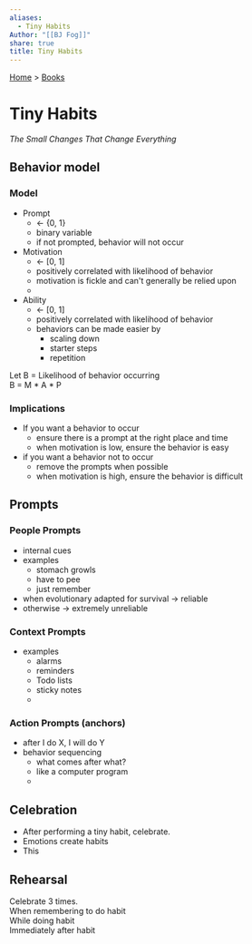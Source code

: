 ```yaml
---  
aliases:  
  - Tiny Habits  
Author: "[[BJ Fog]]"  
share: true  
title: Tiny Habits  
---  
```

[Home](../index.md) > [Books](./index.md)  
# Tiny Habits  
_The Small Changes That Change Everything_  
  
## Behavior model  
### Model  
- Prompt  
    - <- {0, 1}  
    - binary variable  
    - if not prompted, behavior will not occur  
- Motivation  
    - <- [0, 1]  
    - positively correlated with likelihood of behavior  
    - motivation is fickle and can't generally be relied upon  
    -   
- Ability  
    - <- [0, 1]  
    - positively correlated with likelihood of behavior  
    - behaviors can be made easier by  
        - scaling down  
        - starter steps  
        - repetition  
  
Let B = Likelihood of behavior occurring  
B = M * A * P  
  
### Implications  
- If you want a behavior to occur  
    - ensure there is a prompt at the right place and time  
    - when motivation is low, ensure the behavior is easy  
- if you want a behavior not to occur  
    - remove the prompts when possible  
    - when motivation is high, ensure the behavior is difficult  
  
## Prompts  
### People Prompts  
- internal cues  
- examples  
    - stomach growls  
    - have to pee  
    - just remember  
- when evolutionary adapted for survival -> reliable  
- otherwise -> extremely unreliable  
### Context Prompts  
- examples  
    - alarms  
    - reminders  
    - Todo lists  
    - sticky notes  
    -   
  
### Action Prompts (anchors)  
- after I do X, I will do Y  
- behavior sequencing  
    - what comes after what?  
    - like a computer program  
    -   
  
## Celebration  
- After performing a tiny habit, celebrate.  
- Emotions create habits  
- This   
  
## Rehearsal  
Celebrate 3 times.  
When remembering to do habit  
While doing habit  
Immediately after habit  
  
  

